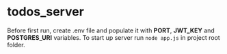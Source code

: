# todos_server

Before first run, create .env file and populate it with **PORT**, **JWT_KEY** and **POSTGRES_URI** variables.
To start up server run `node app.js` in project root folder.
